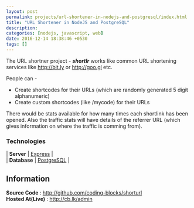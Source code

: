 ```yaml
---
layout: post
permalink: projects/url-shortener-in-nodejs-and-postgresql/index.html
title: "URL Shortener in NodeJS and PostgreSQL"
description: 
categories: [nodejs, javascript, web]
date: 2016-12-14 18:38:46 +0530
tags: []
---
```


The URL shortner project - _**shortlr**_ works like common URL shortening services like
<http://bit.ly> or <http://goo.gl> etc.    

People can -   
- Create shortcodes for their URLs (which are randomly generated 5 digit alphanumeric)  
- Create custom shortcodes (like /mycode) for their URLs  
 
There would be stats available for how many times each shortlink has been
opened. Also the traffic stats will have details of the referrer URL 
(which gives information on where the traffic is comming from). 
 

### Technologies

| **Server** | [Express](http://expressjs.com) |    
|  **Database**  | [PostgreSQL](http://postgresql.org)  |   


## Information

**Source Code** : <http://github.com/coding-blocks/shorturl>  
**Hosted At(Live)** : <http://cb.lk/admin>
